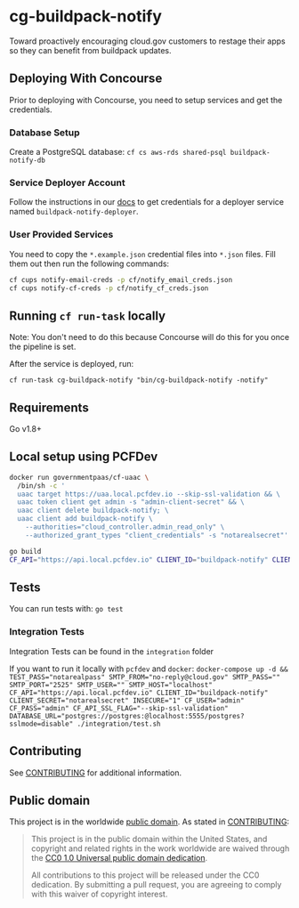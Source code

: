 # cg-buildpack-notify

Toward proactively encouraging cloud.gov customers to restage their apps so they can benefit from buildpack updates.

## Deploying With Concourse

Prior to deploying with Concourse, you need to setup services and get the credentials.

### Database Setup

Create a PostgreSQL database: `cf cs aws-rds shared-psql buildpack-notify-db`

### Service Deployer Account

Follow the instructions in our [docs](https://cloud.gov/docs/services/cloud-gov-service-account/) to
get credentials for a deployer service named `buildpack-notify-deployer`.

### User Provided Services

You need to copy the `*.example.json` credential files into `*.json` files.
Fill them out then run the following commands:

```sh
cf cups notify-email-creds -p cf/notify_email_creds.json
cf cups notify-cf-creds -p cf/notify_cf_creds.json
```

## Running `cf run-task` locally

Note: You don't need to do this because Concourse will do this for you once the pipeline is set.

After the service is deployed, run:

`cf run-task cg-buildpack-notify "bin/cg-buildpack-notify -notify"`

## Requirements

Go v1.8+

## Local setup using PCFDev
```sh
docker run governmentpaas/cf-uaac \
  /bin/sh -c '
  uaac target https://uaa.local.pcfdev.io --skip-ssl-validation && \
  uaac token client get admin -s "admin-client-secret" && \
  uaac client delete buildpack-notify; \
  uaac client add buildpack-notify \
    --authorities="cloud_controller.admin_read_only" \
    --authorized_grant_types "client_credentials" -s "notarealsecret"'
```

```sh
go build
CF_API="https://api.local.pcfdev.io" CLIENT_ID="buildpack-notify" CLIENT_SECRET="notarealsecret" INSECURE="1" ./cg-buildpack-notify
```

## Tests

You can run tests with: `go test`

### Integration Tests

Integration Tests can be found in the `integration` folder

If you want to run it locally with `pcfdev` and `docker`:
`docker-compose up -d && TEST_PASS="notarealpass" SMTP_FROM="no-reply@cloud.gov" SMTP_PASS="" SMTP_PORT="2525" SMTP_USER="" SMTP_HOST="localhost" CF_API="https://api.local.pcfdev.io" CLIENT_ID="buildpack-notify" CLIENT_SECRET="notarealsecret" INSECURE="1" CF_USER="admin" CF_PASS="admin" CF_API_SSL_FLAG="--skip-ssl-validation" DATABASE_URL="postgres://postgres:@localhost:5555/postgres?sslmode=disable" ./integration/test.sh`

## Contributing

See [CONTRIBUTING](CONTRIBUTING.md) for additional information.

## Public domain

This project is in the worldwide [public domain](LICENSE.md). As stated in [CONTRIBUTING](CONTRIBUTING.md):

> This project is in the public domain within the United States, and copyright and related rights in the work worldwide are waived through the [CC0 1.0 Universal public domain dedication](https://creativecommons.org/publicdomain/zero/1.0/).
>
> All contributions to this project will be released under the CC0 dedication. By submitting a pull request, you are agreeing to comply with this waiver of copyright interest.
